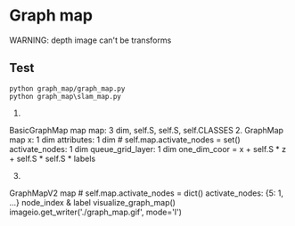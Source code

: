 # Graph map

WARNING: depth image can't be transforms
## Test
```
python graph_map/graph_map.py
python graph_map\slam_map.py
```
1.
BasicGraphMap
  map
  	map: 3 dim, self.S, self.S, self.CLASSES
2.
GraphMap
  map
	x: 1 dim
	attributes: 1 dim
	# self.map.activate_nodes = set()
	activate_nodes: 1 dim
	queue_grid_layer: 1 dim
one_dim_coor = x + self.S * z + self.S * self.S * labels

3.
GraphMapV2
  map
	# self.map.activate_nodes = dict()
  	activate_nodes: {5: 1, ...} node_index & label
visualize_graph_map()
imageio.get_writer('./graph_map.gif', mode='I')